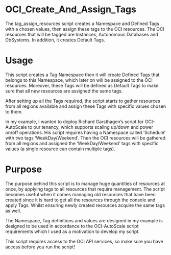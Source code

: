 # OCI_Create_And_Assign_Tags
The tag_assign_resources script creates a Namespace and Defined Tags with a chosen values, then assign these tags to the OCI resources. The OCI resources that will be tagged are Instances, Autonomous Databases and DbSystems. In addition, it creates Default Tags. 

# Usage
This script creates a Tag Namespace then it will create Defined Tags that belongs to this Namespace, which later on will be assigned to the OCI resources. Moreover, these Tags will be defined as Default Tags to make sure that all new resources are assigned the same tags. 

After setting up all the Tags required, the script starts to gather resources from all regions available and assign these Tags with specific values chosen to them.  

In my example, I wanted to deploy Richard Garsthagen’s script for OCI-AutoScale to our tenancy, which supports scaling up/down and power on/off operations. His script requires having a Namespace called ‘Schedule’ with two tags ‘WeekDay/Weekend’. Then the OCI resources will be gathered from all regions and assigned the ‘WeekDay/Weekend’ tags with specific values (a single resource can contain multiple tags).


# Purpose 
The purpose behind this script is to manage huge quantities of resources at once, by applying tags to all resources that require management. The script becomes useful when it comes managing old resources that have been created since it is hard to get all the resources through the console and apply Tags. Whilst ensuring newly created resources acquire the same tags as well. 

The Namespace, Tag definitions and values are designed in my example is designed to be used in accordance to the OCI-AutoScale script requirements which I used as a motivation to develop my script.

This script requires access to the OCI API services, so make sure you have access before you run the script!

